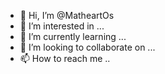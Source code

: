 - 👋 Hi, I’m @MatheartOs
- 👀 I’m interested in ...
- 🌱 I’m currently learning ...
- 💞️ I’m looking to collaborate on ...
- 📫 How to reach me ..

<!---
MatheartOs/MatheartOs is a ✨ special ✨ repository because its `README.md` (this file) appears on your GitHub profile.
You can click the Preview link to take a look at your changes.
--->
